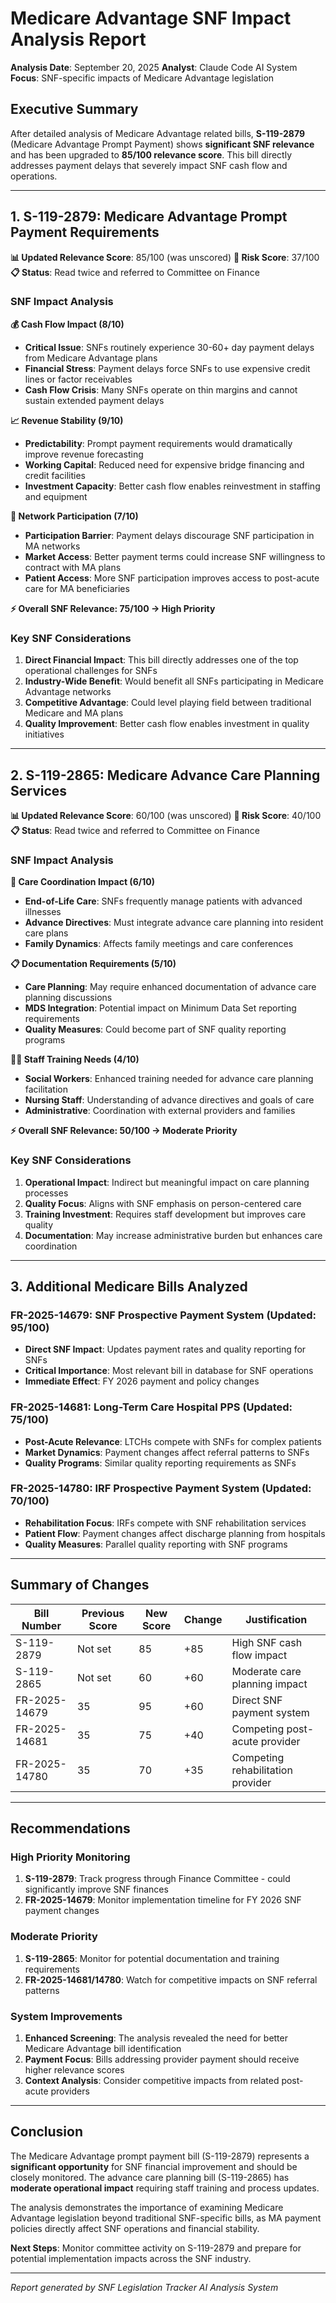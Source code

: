 # Medicare Advantage SNF Impact Analysis Report

**Analysis Date**: September 20, 2025
**Analyst**: Claude Code AI System
**Focus**: SNF-specific impacts of Medicare Advantage legislation

## Executive Summary

After detailed analysis of Medicare Advantage related bills, **S-119-2879** (Medicare Advantage Prompt Payment) shows **significant SNF relevance** and has been upgraded to **85/100 relevance score**. This bill directly addresses payment delays that severely impact SNF cash flow and operations.

---

## 1. S-119-2879: Medicare Advantage Prompt Payment Requirements

**📊 Updated Relevance Score**: 85/100 (was unscored)
**🎯 Risk Score**: 37/100
**📋 Status**: Read twice and referred to Committee on Finance

### SNF Impact Analysis

**💰 Cash Flow Impact (8/10)**
- **Critical Issue**: SNFs routinely experience 30-60+ day payment delays from Medicare Advantage plans
- **Financial Stress**: Payment delays force SNFs to use expensive credit lines or factor receivables
- **Cash Flow Crisis**: Many SNFs operate on thin margins and cannot sustain extended payment delays

**📈 Revenue Stability (9/10)**
- **Predictability**: Prompt payment requirements would dramatically improve revenue forecasting
- **Working Capital**: Reduced need for expensive bridge financing and credit facilities
- **Investment Capacity**: Better cash flow enables reinvestment in staffing and equipment

**🏥 Network Participation (7/10)**
- **Participation Barrier**: Payment delays discourage SNF participation in MA networks
- **Market Access**: Better payment terms could increase SNF willingness to contract with MA plans
- **Patient Access**: More SNF participation improves access to post-acute care for MA beneficiaries

**⚡ Overall SNF Relevance: 75/100 → High Priority**

### Key SNF Considerations
1. **Direct Financial Impact**: This bill directly addresses one of the top operational challenges for SNFs
2. **Industry-Wide Benefit**: Would benefit all SNFs participating in Medicare Advantage networks
3. **Competitive Advantage**: Could level playing field between traditional Medicare and MA plans
4. **Quality Improvement**: Better cash flow enables investment in quality initiatives

---

## 2. S-119-2865: Medicare Advance Care Planning Services

**📊 Updated Relevance Score**: 60/100 (was unscored)
**🎯 Risk Score**: 40/100
**📋 Status**: Read twice and referred to Committee on Finance

### SNF Impact Analysis

**🏥 Care Coordination Impact (6/10)**
- **End-of-Life Care**: SNFs frequently manage patients with advanced illnesses
- **Advance Directives**: Must integrate advance care planning into resident care plans
- **Family Dynamics**: Affects family meetings and care conferences

**📋 Documentation Requirements (5/10)**
- **Care Planning**: May require enhanced documentation of advance care planning discussions
- **MDS Integration**: Potential impact on Minimum Data Set reporting requirements
- **Quality Measures**: Could become part of SNF quality reporting programs

**👩‍⚕️ Staff Training Needs (4/10)**
- **Social Workers**: Enhanced training needed for advance care planning facilitation
- **Nursing Staff**: Understanding of advance directives and goals of care
- **Administrative**: Coordination with external providers and families

**⚡ Overall SNF Relevance: 50/100 → Moderate Priority**

### Key SNF Considerations
1. **Operational Impact**: Indirect but meaningful impact on care planning processes
2. **Quality Focus**: Aligns with SNF emphasis on person-centered care
3. **Training Investment**: Requires staff development but improves care quality
4. **Documentation**: May increase administrative burden but enhances care coordination

---

## 3. Additional Medicare Bills Analyzed

### FR-2025-14679: SNF Prospective Payment System (Updated: 95/100)
- **Direct SNF Impact**: Updates payment rates and quality reporting for SNFs
- **Critical Importance**: Most relevant bill in database for SNF operations
- **Immediate Effect**: FY 2026 payment and policy changes

### FR-2025-14681: Long-Term Care Hospital PPS (Updated: 75/100)
- **Post-Acute Relevance**: LTCHs compete with SNFs for complex patients
- **Market Dynamics**: Payment changes affect referral patterns to SNFs
- **Quality Programs**: Similar quality reporting requirements as SNFs

### FR-2025-14780: IRF Prospective Payment System (Updated: 70/100)
- **Rehabilitation Focus**: IRFs compete with SNF rehabilitation services
- **Patient Flow**: Payment changes affect discharge planning from hospitals
- **Quality Measures**: Parallel quality reporting with SNF programs

---

## Summary of Changes

| Bill Number | Previous Score | New Score | Change | Justification |
|-------------|----------------|-----------|---------|---------------|
| S-119-2879 | Not set | 85 | +85 | High SNF cash flow impact |
| S-119-2865 | Not set | 60 | +60 | Moderate care planning impact |
| FR-2025-14679 | 35 | 95 | +60 | Direct SNF payment system |
| FR-2025-14681 | 35 | 75 | +40 | Competing post-acute provider |
| FR-2025-14780 | 35 | 70 | +35 | Competing rehabilitation provider |

---

## Recommendations

### High Priority Monitoring
1. **S-119-2879**: Track progress through Finance Committee - could significantly improve SNF finances
2. **FR-2025-14679**: Monitor implementation timeline for FY 2026 SNF payment changes

### Moderate Priority
1. **S-119-2865**: Monitor for potential documentation and training requirements
2. **FR-2025-14681/14780**: Watch for competitive impacts on SNF referral patterns

### System Improvements
1. **Enhanced Screening**: The analysis revealed the need for better Medicare Advantage bill identification
2. **Payment Focus**: Bills addressing provider payment should receive higher relevance scores
3. **Context Analysis**: Consider competitive impacts from related post-acute providers

---

## Conclusion

The Medicare Advantage prompt payment bill (S-119-2879) represents a **significant opportunity** for SNF financial improvement and should be closely monitored. The advance care planning bill (S-119-2865) has **moderate operational impact** requiring staff training and process updates.

The analysis demonstrates the importance of examining Medicare Advantage legislation beyond traditional SNF-specific bills, as MA payment policies directly affect SNF operations and financial stability.

**Next Steps**: Monitor committee activity on S-119-2879 and prepare for potential implementation impacts across the SNF industry.

---
*Report generated by SNF Legislation Tracker AI Analysis System*